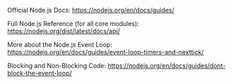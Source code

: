 Official Node.js Docs: https://nodejs.org/en/docs/guides/

Full Node.js Reference (for all core modules): https://nodejs.org/dist/latest/docs/api/

More about the Node.js Event Loop: https://nodejs.org/en/docs/guides/event-loop-timers-and-nexttick/

Blocking and Non-Blocking Code: https://nodejs.org/en/docs/guides/dont-block-the-event-loop/
